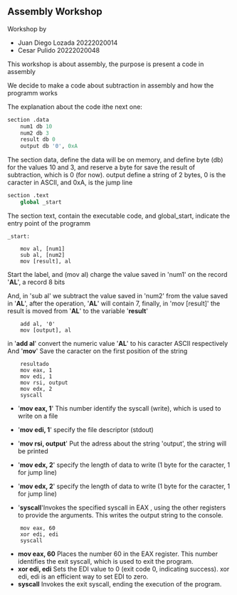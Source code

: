 ## Assembly Workshop

Workshop by

- Juan Diego Lozada 20222020014
- Cesar Pulido 20222020048

This workshop is about assembly, the purpose is present a code in assembly

We decide to make a code about subtraction in assembly and how the programm works

The explanation about the code ithe next one: 

```python
section .data
    num1 db 10        
    num2 db 3         
    result db 0       
    output db '0', 0xA 
```
The section data, define the data will be on memory, and define byte (db) for the values 10 and 3, and reserve a byte for save the result of subtraction, which is 0 (for now). output define a string of 2 bytes, 0 is the caracter in ASCII, and 0xA, is the jump line 

```python
section .text
    global _start
```
The section text, contain the executable code, and global_start, indicate the entry point of the programm
```
_start:
    
    mov al, [num1]
    sub al, [num2]
    mov [result], al
```
Start the label, and (mov al) charge the value saved in 'num1' on the record '__AL__', a record 8 bits

And, in 'sub al' we subtract the value saved in 'num2' from the value saved in '__AL__', after the operation, '__AL__' will contain 7, finally, in 'mov [result]' the result is moved from '__AL__' to the variable '__result__'

```
    add al, '0'        
    mov [output], al   
```
in '__add al__' convert the numeric value '__AL__' to his caracter ASCII respectively 
And '__mov__' Save the caracter on the first position of the string

```
    resultado
    mov eax, 1         
    mov edi, 1         
    mov rsi, output    
    mov edx, 2        
    syscall

```
- '__mov eax, 1__' This number identify the syscall (write), which is used to write on a file

- '__mov edi, 1__' specify the file descriptor (stdout)

- '__mov rsi, output__' Put the adress about the string 'output', the string will be printed

- '__mov edx, 2__' specify the length of data to write (1 byte for the caracter, 1 for jump line)

- '__mov edx, 2__' specify the length of data to write (1 byte for the caracter, 1 for jump line)

- '__syscall__'Invokes the specified syscall in EAX , using the other registers to provide the arguments. This writes the output string to the console.

```
    mov eax, 60        
    xor edi, edi       
    syscall
```
- __mov eax, 60__ Places the number 60 in the EAX register. This number identifies the exit syscall, which is used to exit the program.
- __xor edi, edi__ Sets the EDI value to 0 (exit code 0, indicating success). xor edi, edi is an efficient way to set EDI to zero.
- __syscall__ Invokes the exit syscall, ending the execution of the program.
